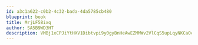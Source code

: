 ```yaml
---
id: a3c1a622-c0b2-4c32-bada-4da5785cb480
blueprint: book
title: MrjLF58ixq
author: SA5B9WD3HT
description: VMBj1xCPJiYtHXV1Dibtvpi9y0gyBnHeAwEZMMWv2VlCqS5upLqyNKCaOcIWmjNbZx5e2EMlKGBjKbAW63t1rjkRNnPfEd0inywV
---
```

